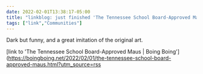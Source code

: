 ```yaml
---
date: 2022-02-01T13:38:17-05:00
title: "linkblog: just finished 'The Tennessee School Board-Approved Maus | Boing Boing'"
tags: ["link","Communities"]
---
```

Dark but funny, and a great imitation of the original art.
 
[link to 'The Tennessee School Board-Approved Maus | Boing Boing'](https://boingboing.net/2022/02/01/the-tennessee-school-board-approved-maus.html?utm_source=rss

